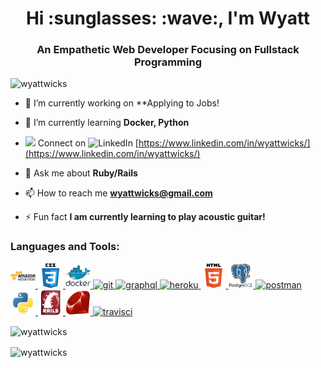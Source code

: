 <h1 align="center">Hi :sunglasses: :wave:, I'm Wyatt</h1>
<h3 align="center">An Empathetic Web Developer Focusing on Fullstack Programming</h3>

<p align="left"> <img src="https://komarev.com/ghpvc/?username=wyattwicks&label=Profile%20views&color=0e75b6&style=flat" alt="wyattwicks" /> </p>

- 🔭 I’m currently working on **Applying to Jobs! 

- 🌱 I’m currently learning **Docker, Python**

- <img src="{https://img.shields.io/badge/LinkedIn-0077B5?style=for-the-badge&logo=linkedin&logoColor=white}" /> Connect on <img alt="LinkedIn" src="https://img.shields.io/badge/linkedin-%230077B5.svg?style=for-the-badge&logo=linkedin&logoColor=white"/> [https://www.linkedin.com/in/wyattwicks/](https://www.linkedin.com/in/wyattwicks/)


- 💬 Ask me about **Ruby/Rails**

- 📫 How to reach me **wyattwicks@gmail.com**

- ⚡ Fun fact **I am currently learning to play acoustic guitar!**


<h3 align="left">Languages and Tools:</h3>
<p align="left"> <a href="https://aws.amazon.com" target="_blank"> <img src="https://raw.githubusercontent.com/devicons/devicon/master/icons/amazonwebservices/amazonwebservices-original-wordmark.svg" alt="aws" width="40" height="40"/> </a> <a href="https://www.w3schools.com/css/" target="_blank"> <img src="https://raw.githubusercontent.com/devicons/devicon/master/icons/css3/css3-original-wordmark.svg" alt="css3" width="40" height="40"/> </a> <a href="https://www.docker.com/" target="_blank"> <img src="https://raw.githubusercontent.com/devicons/devicon/master/icons/docker/docker-original-wordmark.svg" alt="docker" width="40" height="40"/> </a> <a href="https://git-scm.com/" target="_blank"> <img src="https://www.vectorlogo.zone/logos/git-scm/git-scm-icon.svg" alt="git" width="40" height="40"/> </a> <a href="https://graphql.org" target="_blank"> <img src="https://www.vectorlogo.zone/logos/graphql/graphql-icon.svg" alt="graphql" width="40" height="40"/> </a> <a href="https://heroku.com" target="_blank"> <img src="https://www.vectorlogo.zone/logos/heroku/heroku-icon.svg" alt="heroku" width="40" height="40"/> </a> <a href="https://www.w3.org/html/" target="_blank"> <img src="https://raw.githubusercontent.com/devicons/devicon/master/icons/html5/html5-original-wordmark.svg" alt="html5" width="40" height="40"/> </a> <a href="https://www.postgresql.org" target="_blank"> <img src="https://raw.githubusercontent.com/devicons/devicon/master/icons/postgresql/postgresql-original-wordmark.svg" alt="postgresql" width="40" height="40"/> </a> <a href="https://postman.com" target="_blank"> <img src="https://www.vectorlogo.zone/logos/getpostman/getpostman-icon.svg" alt="postman" width="40" height="40"/> </a> <a href="https://www.python.org" target="_blank"> <img src="https://raw.githubusercontent.com/devicons/devicon/master/icons/python/python-original.svg" alt="python" width="40" height="40"/> </a> <a href="https://rubyonrails.org" target="_blank"> <img src="https://raw.githubusercontent.com/devicons/devicon/master/icons/rails/rails-original-wordmark.svg" alt="rails" width="40" height="40"/> </a> <a href="https://www.ruby-lang.org/en/" target="_blank"> <img src="https://raw.githubusercontent.com/devicons/devicon/master/icons/ruby/ruby-original.svg" alt="ruby" width="40" height="40"/> </a> <a href="https://travis-ci.org" target="_blank"> <img src="https://www.vectorlogo.zone/logos/travis-ci/travis-ci-icon.svg" alt="travisci" width="40" height="40"/> </a> </p>

<p><img align="center" src="https://github-readme-stats.vercel.app/api/top-langs?username=wyattwicks&show_icons=true&locale=en&layout=compact" alt="wyattwicks" /></p>

<p><img align="center" src="https://github-readme-streak-stats.herokuapp.com/?user=wyattwicks&" alt="wyattwicks" /></p>



